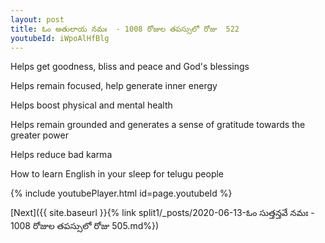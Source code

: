 ```yaml
---
layout: post
title: ఓం అతులాయ నమః  - 1008 రోజుల తపస్సులో రోజు  522
youtubeId: iWpoAlHfBlg
---
```

 
 
Helps get goodness, bliss and peace and God's blessings
 
Helps remain focused, help generate inner energy 
 
Helps boost physical and mental health 
 
Helps remain grounded and generates a sense of gratitude towards the greater power 
 
Helps reduce bad karma
 
How to learn English in your sleep for telugu people
 
 
 
 


{% include youtubePlayer.html id=page.youtubeId %}
 
[Next]({{ site.baseurl }}{% link split1/_posts/2020-06-13-ఓం సుత్తన్తవే నమః  - 1008 రోజుల తపస్సులో రోజు  505.md%})
 
